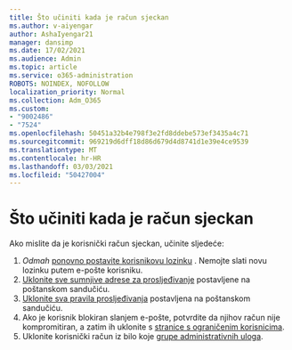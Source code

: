 ```yaml
---
title: Što učiniti kada je račun sjeckan
ms.author: v-aiyengar
author: AshaIyengar21
manager: dansimp
ms.date: 17/02/2021
ms.audience: Admin
ms.topic: article
ms.service: o365-administration
ROBOTS: NOINDEX, NOFOLLOW
localization_priority: Normal
ms.collection: Adm_O365
ms.custom:
- "9002486"
- "7524"
ms.openlocfilehash: 50451a32b4e798f3e2fd8ddebe573ef3435a4c71
ms.sourcegitcommit: 969219d6dff18d86d679d4d8741d1e39e4ce9539
ms.translationtype: MT
ms.contentlocale: hr-HR
ms.lasthandoff: 03/03/2021
ms.locfileid: "50427004"
---
```

# <a name="what-to-do-when-an-account-is-hacked"></a>Što učiniti kada je račun sjeckan

Ako mislite da je korisnički račun sjeckan, učinite sljedeće:

1. *Odmah* [ponovno postavite korisnikovu lozinku](https://go.microsoft.com/fwlink/?linkid=2103704) . Nemojte slati novu lozinku putem e-pošte korisniku.
1. [Uklonite sve sumnjive adrese za prosljeđivanje](https://go.microsoft.com/fwlink/?linkid=2103705) postavljene na poštanskom sandučiću.
1. [Uklonite sva pravila prosljeđivanja](https://go.microsoft.com/fwlink/?linkid=2103706) postavljena na poštanskom sandučiću.
1. Ako je korisnik blokiran slanjem e-pošte, potvrdite da njihov račun nije kompromitiran, a zatim ih uklonite s [stranice s ograničenim korisnicima](https://go.microsoft.com/fwlink/?linkid=2103706).
1. Uklonite korisnički račun iz bilo koje [grupe administrativnih uloga](https://go.microsoft.com/fwlink/?linkid=2092294).